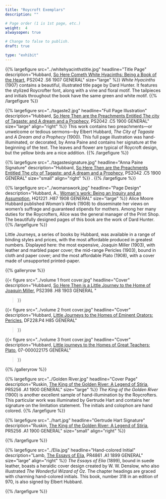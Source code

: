 ```yaml
---
title: "Roycroft Exemplars"
description: ""

# Page order (1 is 1st page, etc.)
weight:  4
alwaysopen: true

# Change to false to publish.
draft: true

type: "exhibit"
---
```


{{% largefigure src="../whitehyacinthstitle.jpg"
                headline="Title Page"
                description="Hubbard, [So Here Cometh White Hyacinths: Being a Book of the Heart](https://bc-primo.hosted.exlibrisgroup.com/primo-explore/fulldisplay?docid=ALMA-BC21334388030001021&context=L&vid=bclib_new&search_scope=lib_BURNS&tab=bcl_only&lang=en_US), PS2042 .S6 1907 GENERAL"
                size="large" %}}
*White Hyacinths* (1907) contains a beautiful, illustrated title page by Dard Hunter. It features the stylized Roycrofter font, along with a vine and floral motif. The tailpieces and initials throughout the book have the same green and white motif.
{{% /largefigure %}}

{{% largefigure src="../tagaste2.jpg"
                headline="Full Page Illustration"
                description="Hubbard, [So Here Then are the Preachments Entitled The city of Tagaste: and A dream and a Prophecy](https://bc-primo.hosted.exlibrisgroup.com/primo-explore/fulldisplay?docid=ALMA-BC21327955940001021&context=L&vid=bclib_new&search_scope=lib_BURNS&tab=bcl_only&lang=en_US), PS2042 .C5 1900 GENERAL"
                size="large" align="right" %}}
This work contains two preachments—or unwelcome or tedious sermons—by Elbert Hubbard, *The City of Tagaste* and *A Dream and a Prophecy* (1900). This full page illustration was hand-illuminated, or decorated, by Anna Paine and contains her signature at the beginning of the text. The leaves and flower are typical of Roycroft design, but the yellow birds are a nice addition.
{{% /largefigure %}}

{{% largefigure src="../tagastesignature.jpg"
                headline="Anna Paine Signature"
				description="Hubbard, [So Here Then are the Preachments Entitled The city of Tagaste: and A dream and a Prophecy](https://bc-primo.hosted.exlibrisgroup.com/primo-explore/fulldisplay?docid=ALMA-BC21327955940001021&context=L&vid=bclib_new&search_scope=lib_BURNS&tab=bcl_only&lang=en_US), PS2042 .C5 1900 GENERAL"
                size="small"
                align="right" %}}
.
{{% /largefigure %}}

{{% largefigure src="../womanswork.jpg"
                headline="Page Design"
                description="Hubbard, A., [Woman's work: Being an Inquiry and an Assumption](https://bc-primo.hosted.exlibrisgroup.com/primo-explore/fulldisplay?docid=ALMA-BC21364553120001021&context=L&vid=bclib_new&search_scope=lib_BURNS&tab=bcl_only&lang=en_US), HQ1221 .H87 1908 GENERAL"
                size="large" %}}
Alice Moore Hubbard published *Woman’s Work* (1908) to disseminate her views on women’s suffrage and guaranteed stipends for mothers. Among her many duties for the Roycrofters, Alice was the general manager of the Print Shop. The beautifully designed pages of this book are the work of Dard Hunter.
{{% /largefigure %}}

Little Journeys, a series of books by Hubbard, was available in a range of binding styles and prices, with the most affordable produced in greatest numbers. Displayed here: the most expensive, Joaquin Miller (1903), with leather and marbled paper cover; the mid-range Pericles (1903), bound in cloth and paper cover; and the most affordable Plato (1908), with a cover made of unsupported printed-paper.

{{% galleryrow %}}


{{< figure src="../volume 1 front cover.jpg"
           headline="Cover"
           description="Hubbard, [So Here Then is a Little Journey to the Home of Joaquin Miller](https://bc-primo.hosted.exlibrisgroup.com/primo-explore/fulldisplay?docid=ALMA-BC21320319070001021&context=L&vid=bclib_new&search_scope=lib_BURNS&tab=bcl_only&lang=en_US), PS2398 .H8 1903 GENERAL "
>}}

{{< figure src="../volume 2 front cover.jpg"
           headline="Cover"
           description="Hubbard, [Little Journeys to the Homes of Eminent Orators: Pericles](https://bc-primo.hosted.exlibrisgroup.com/primo-explore/fulldisplay?docid=ALMA-BC21339974320001021&context=L&vid=bclib_new&search_scope=lib_BURNS&tab=bcl_only&lang=en_US), DF228.P4 H85 GENERAL"
>}}

{{< figure src="../volume 3 front cover.jpg"
           headline="Cover"
           description="Hubbard, [Little journeys to the Homes of Great Teachers: Plato](https://bc-primo.hosted.exlibrisgroup.com/primo-explore/fulldisplay?docid=ALMA-BC21335517720001021&context=L&vid=bclib_new&search_scope=lib_BURNS&tab=bcl_only&lang=en_US), 07-000022175 GENERAL"
>}}

{{% /galleryrow %}}

{{% largefigure src="../Golden River.jpg"
                headline="Cover Page"
                description="Ruskin, [The King of the Golden River: A Legend of Stiria](https://bc-primo.hosted.exlibrisgroup.com/primo-explore/fulldisplay?docid=ALMA-BC21348196140001021&context=L&vid=bclib_new&search_scope=lib_BURNS&tab=bcl_only&lang=en_US), PR5256 .A1 1900 GENERAL"
                size="large" %}}
*The King of the Golden River* (1900) is another excellent sample of hand-illumination by the Roycrofters. This particular work was illuminated by Gertrude Hart and contains her signature on the limitation statement. The initials and colophon are hand colored.
{{% /largefigure %}}

{{% largefigure src="../hart.jpg"
                headline="Gertrude Hart Signature"
				description="Ruskin, [The King of the Golden River: A Legend of Stiria](https://bc-primo.hosted.exlibrisgroup.com/primo-explore/fulldisplay?docid=ALMA-BC21348196140001021&context=L&vid=bclib_new&search_scope=lib_BURNS&tab=bcl_only&lang=en_US), PR5256 .A1 1900 GENERAL"
                size="small"
                align="right" %}}

{{% /largefigure %}}

{{% largefigure src="../Elia.jpg"
                headline="Hand-colored Initial"
				description="Lamb, [The Essays of Elia](https://bc-primo.hosted.exlibrisgroup.com/primo-explore/fulldisplay?docid=ALMA-BC21327955630001021&context=L&vid=bclib_new&search_scope=lib_BURNS&tab=bcl_only&lang=en_US), PR4861 .A1 1899 GENERAL"
                size="large"
                align="right" %}}
*The Essays of Elia* (1899), bound in suede leather, boasts a heraldic cover design created by W. W. Denslow, who also illustrated *The Wonderful Wizard of Oz*. The chapter headings are graced with charming hand-colored initials. This book, number 318 in an edition of 970, is also signed by Elbert Hubbard.

{{% /largefigure %}}


